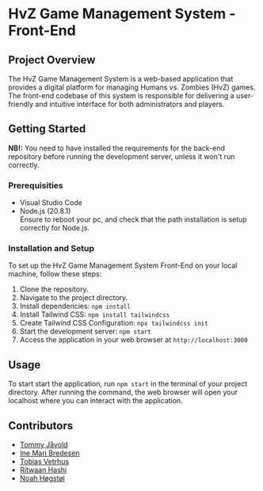 # HvZ Game Management System - Front-End 

## Project Overview

The HvZ Game Management System is a web-based application that provides a digital platform for managing Humans vs. Zombies (HvZ) games. The front-end codebase of this system is responsible for delivering a user-friendly and intuitive interface for both administrators and players.


## Getting Started
<b>NB!:</b> You need to have installed the requirements for the back-end repository before running the development server, unless it won't run correctly. <br>

### Prerequisities
- Visual Studio Code
- Node.js (20.8.1) <br>
  Ensure to reboot your pc, and check that the path installation is setup correctly for Node.js.

### Installation and Setup
To set up the HvZ Game Management System Front-End on your local machine, follow these steps:

1. Clone the repository.
2. Navigate to the project directory.
3. Install dependencies: `npm install`
4. Install Tailwind CSS: `npm install tailwindcss`
5. Create Tailwind CSS Configuration: `npx tailwindcss init`
6. Start the development server: `npm start`
7. Access the application in your web browser at `http://localhost:3000`


## Usage
To start start the application, run `npm start` in the terminal of your project directory. After running the command, the web browser will open your localhost where you can interact with the application.

## Contributors
- [Tommy Jåvold](https://github.com/t-lined)
- [Ine Mari Bredesen](https://github.com/inemari)
- [Tobias Vetrhus](https://github.com/TobiasVetrhus)
- [Ritwaan Hashi](https://github.com/Ritwaan)
- [Noah Høgstøl](https://github.com/Nuuah)
